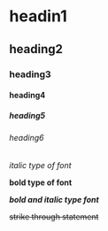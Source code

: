 # headin1
## heading2
### heading3
#### heading4
##### heading5
###### heading6

*italic type of font*

**bold type of font**

***bold and italic type font***

~~strike through statement~~
